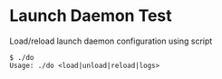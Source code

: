 # Launch Daemon Test

Load/reload launch daemon configuration using script

```console
$ ./do
Usage: ./do <load|unload|reload|logs>
```
